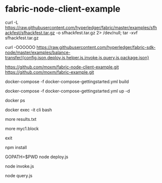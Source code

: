 # fabric-node-client-example


curl -L https://raw.githubusercontent.com/hyperledger/fabric/master/examples/sfhackfest/sfhackfest.tar.gz -o sfhackfest.tar.gz 2> /dev/null;  tar -xvf sfhackfest.tar.gz


curl -OOOOOO https://raw.githubusercontent.com/hyperledger/fabric-sdk-node/master/examples/balance-transfer/{config.json,deploy.js,helper.js,invoke.js,query.js,package.json}


https://github.com/moxm/fabric-node-client-example.git
https://github.com/moxm/fabric-example.git


docker-compose -f docker-compose-gettingstarted.yml build


docker-compose -f docker-compose-gettingstarted.yml up -d

docker ps

docker exec -it cli bash

more results.txt

more myc1.block

exit


npm install

GOPATH=$PWD node deploy.js

node invoke.js

node query.js


